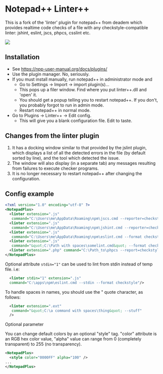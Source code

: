 # Notepad++ Linter++

This is a fork of the 'linter' plugin for notepad++ from deadem which provides
realtime code checks of a file with any checkstyle-compatible linter: jshint,
eslint, jscs, phpcs, csslint etc.

![](/img/1.jpg?raw=true)

## Installation

- See <https://npp-user-manual.org/docs/plugins/>
- Use the plugin manager. No, seriously.
- If you must install manually, run notepad++ in administrator mode and
  - Go to Settings -> Import -> import plugin(s)...
  - This pops up a filer window. Find where you put linter++.dll and 'open' it.
  - You should get a popup telling you to restart notepad++. If you don't, you
    probably forgot to run in admin mode.
  - Restart notepad++ in normal mode.
- Go to Plugins -> Linter++ -> Edit config.
  - This will give you a blank configuration file. Edit to taste.

## Changes from the linter plugin

1. It has a docking window similar to that provided by the jslint plugin, which
   displays a list of all the detected errors in the file (by default sorted by
   line), and the tool which detected the issue.
1. The window will also display (in a separate tab) any messages resulting from
   failures to execute checker programs.
1. It is no longer necessary to restart notepad++ after changing the
   configuration.

## Config example

```xml
<?xml version="1.0" encoding="utf-8" ?>
<NotepadPlus>
  <linter extension=".js"
   command="C:\Users\me\AppData\Roaming\npm\jscs.cmd --reporter=checkstyle"/>
  <linter extension=".js"
   command="C:\Users\me\AppData\Roaming\npm\jshint.cmd --reporter=checkstyle"/>
  <linter extension=".js"
   command="C:\Users\me\AppData\Roaming\npm\eslint.cmd --format checkstyle"/>
  <linter extension=".js"
   command="&quot;C:\Path with spaces\somelint.cmd&quot; --format checkstyle"/>
  <linter extension=".php" command="C:\Path_to\phpcs --report=checkstyle"/>
</NotepadPlus>
```

Optional attribute `stdin="1"` can be used to lint from stdin instead of temp
file. i.e:

```xml
  <linter stdin="1" extension=".js"
  command="C:\apps\npm\eslint.cmd --stdin --format checkstyle"/>
```

To handle spaces in names, you should use the &quot; quote character, as
follows:

```xml
  <linter extension=".ext"
   command="&quot;C:\a command with spaces\thing&quot; --stuff"
  />
```

Optional parameter

You can change default colors by an optional "style" tag. "color" attribute is
an RGB hex color value, "alpha" value can range from 0 (completely transparent)
to 255 (no transparency).

```xml
<NotepadPlus>
  <style color="0000FF" alpha="100" />
...
</NotepadPlus>
```
